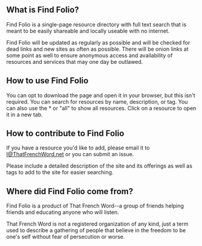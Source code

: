 ## What is Find Folio?
Find Folio is a single-page resource directory with full text search that is meant to be easily shareable and locally useable with no internet.

Find Folio will be updated as regularly as possible and will be checked for dead links and new sites as often as possible. There will be onion links at some point as well to ensure anonymous access and availability of resources and services that may one day be outlawed.

## How to use Find Folio
You can opt to download the page and open it in your browser, but this isn't required.
You can search for resources by name, description, or tag.
You can also use the * or "all" to show all resources.
Click on a resource to open it in a new tab.

## How to contribute to Find Folio
If you have a resource you'd like to add, please email it to I@ThatFrenchWord.net or you can submit an issue.

Please include a detailed description of the site and its offerings as well as tags to add to the site for easier searching.

## Where did Find Folio come from?
Find Folio is a product of That French Word--a group of friends helping friends and educating anyone who will listen.

That French Word is not a registered organization of any kind, just a term used to describe a gathering of people that believe in the freedom to be one's self without fear of persecution or worse.
